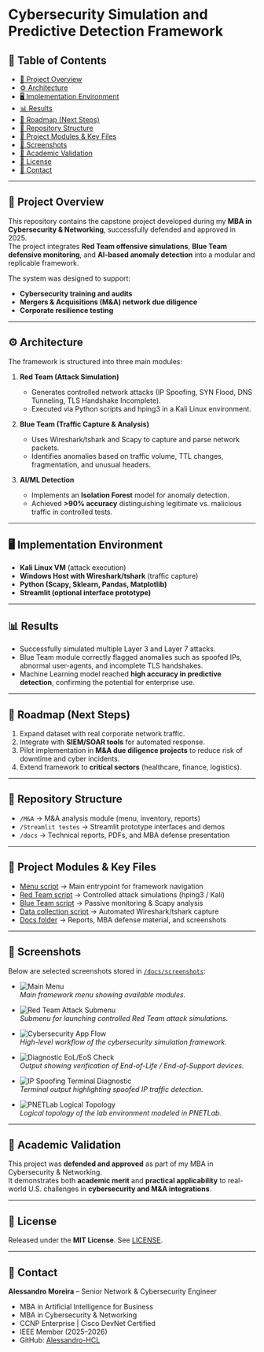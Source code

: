 # Cybersecurity Simulation and Predictive Detection Framework

## 📑 Table of Contents
- [📌 Project Overview](#-project-overview)
- [⚙️ Architecture](#️-architecture)
- [🖥️ Implementation Environment](#️-implementation-environment)
- [📊 Results](#-results)
- [🚀 Roadmap (Next Steps)](#-roadmap-next-steps)
- [📂 Repository Structure](#-repository-structure)
- [🔗 Project Modules & Key Files](#-project-modules--key-files)
- [📸 Screenshots](#-screenshots)
- [📝 Academic Validation](#-academic-validation)
- [📜 License](#-license)
- [📧 Contact](#-contact)

---

## 📌 Project Overview
This repository contains the capstone project developed during my **MBA in Cybersecurity & Networking**, successfully defended and approved in 2025.  
The project integrates **Red Team offensive simulations**, **Blue Team defensive monitoring**, and **AI-based anomaly detection** into a modular and replicable framework.  

The system was designed to support:
- **Cybersecurity training and audits**  
- **Mergers & Acquisitions (M&A) network due diligence**  
- **Corporate resilience testing**  

---

## ⚙️ Architecture
The framework is structured into three main modules:

1. **Red Team (Attack Simulation)**  
   - Generates controlled network attacks (IP Spoofing, SYN Flood, DNS Tunneling, TLS Handshake Incomplete).  
   - Executed via Python scripts and hping3 in a Kali Linux environment.  

2. **Blue Team (Traffic Capture & Analysis)**  
   - Uses Wireshark/tshark and Scapy to capture and parse network packets.  
   - Identifies anomalies based on traffic volume, TTL changes, fragmentation, and unusual headers.  

3. **AI/ML Detection**  
   - Implements an **Isolation Forest** model for anomaly detection.  
   - Achieved **>90% accuracy** distinguishing legitimate vs. malicious traffic in controlled tests.  

---

## 🖥️ Implementation Environment
- **Kali Linux VM** (attack execution)  
- **Windows Host with Wireshark/tshark** (traffic capture)  
- **Python (Scapy, Sklearn, Pandas, Matplotlib)**  
- **Streamlit (optional interface prototype)**  

---

## 📊 Results
- Successfully simulated multiple Layer 3 and Layer 7 attacks.  
- Blue Team module correctly flagged anomalies such as spoofed IPs, abnormal user-agents, and incomplete TLS handshakes.  
- Machine Learning model reached **high accuracy in predictive detection**, confirming the potential for enterprise use.  

---

## 🚀 Roadmap (Next Steps)
1. Expand dataset with real corporate network traffic.  
2. Integrate with **SIEM/SOAR tools** for automated response.  
3. Pilot implementation in **M&A due diligence projects** to reduce risk of downtime and cyber incidents.  
4. Extend framework to **critical sectors** (healthcare, finance, logistics).  

---

## 📂 Repository Structure
- `/M&A` → M&A analysis module (menu, inventory, reports)  
- `/Streamlit testes` → Streamlit prototype interfaces and demos  
- `/docs` → Technical reports, PDFs, and MBA defense presentation  

---

## 🔗 Project Modules & Key Files
- [Menu script](https://github.com/Alessandro-HCL/MBA-Cybersecurity/blob/main/M%26A/Menu.py) → Main entrypoint for framework navigation  
- [Red Team script](https://github.com/Alessandro-HCL/MBA-Cybersecurity/blob/main/M%26A/Red_team_ataque_OKAY.py) → Controlled attack simulations (hping3 / Kali)  
- [Blue Team script](https://github.com/Alessandro-HCL/MBA-Cybersecurity/blob/main/M%26A/Blue_team_detec%C3%A7%C3%A3o_OKAY.py) → Passive monitoring & Scapy analysis  
- [Data collection script](https://github.com/Alessandro-HCL/MBA-Cybersecurity/blob/main/M%26A/Coleta_dados-OKAY.py) → Automated Wireshark/tshark capture    
- [Docs folder](https://github.com/Alessandro-HCL/MBA-Cybersecurity/tree/main/M%26A/docs/screenshots) → Reports, MBA defense material, and screenshots  

---

## 📸 Screenshots
Below are selected screenshots stored in [`/docs/screenshots`](https://github.com/Alessandro-HCL/MBA-Cybersecurity/tree/main/M%26A/docs/screenshots):

- ![Main Menu](https://github.com/Alessandro-HCL/MBA-Cybersecurity/blob/main/M%26A/docs/screenshots/main_menu.png.png)  
  *Main framework menu showing available modules.*  

- ![Red Team Attack Submenu](https://github.com/Alessandro-HCL/MBA-Cybersecurity/blob/main/M%26A/docs/screenshots/red_team_attack_submenu.png.png)  
  *Submenu for launching controlled Red Team attack simulations.*  

- ![Cybersecurity App Flow](https://github.com/Alessandro-HCL/MBA-Cybersecurity/blob/main/M%26A/docs/screenshots/cybersecurity_app_flow.png.png)  
  *High-level workflow of the cybersecurity simulation framework.*  

- ![Diagnostic EoL/EoS Check](https://github.com/Alessandro-HCL/MBA-Cybersecurity/blob/main/M%26A/docs/screenshots/diagnostic_eol_eos_check.png.png)  
  *Output showing verification of End-of-Life / End-of-Support devices.*  

- ![IP Spoofing Terminal Diagnostic](https://github.com/Alessandro-HCL/MBA-Cybersecurity/blob/main/M%26A/docs/screenshots/ip_spoofing_terminal_diagnostic.png.png)  
  *Terminal output highlighting spoofed IP traffic detection.*  

- ![PNETLab Logical Topology](https://github.com/Alessandro-HCL/MBA-Cybersecurity/blob/main/M%26A/docs/screenshots/pnetlab_logical_topology.png.png)  
  *Logical topology of the lab environment modeled in PNETLab.*  

---

## 📝 Academic Validation
This project was **defended and approved** as part of my MBA in Cybersecurity & Networking.  
It demonstrates both **academic merit** and **practical applicability** to real-world U.S. challenges in **cybersecurity and M&A integrations**.  

---

## 📜 License
Released under the **MIT License**. See [LICENSE](./LICENSE).  

---

## 📧 Contact
**Alessandro Moreira** – Senior Network & Cybersecurity Engineer  
- MBA in Artificial Intelligence for Business  
- MBA in Cybersecurity & Networking  
- CCNP Enterprise | Cisco DevNet Certified  
- IEEE Member (2025–2026)  
- GitHub: [Alessandro-HCL](https://github.com/Alessandro-HCL)  
